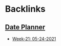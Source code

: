 
# Backlinks
## [Date Planner](<Date Planner.md>)
- [Week-21: 05-24-2021](<Week-21: 05-24-2021.md>)

